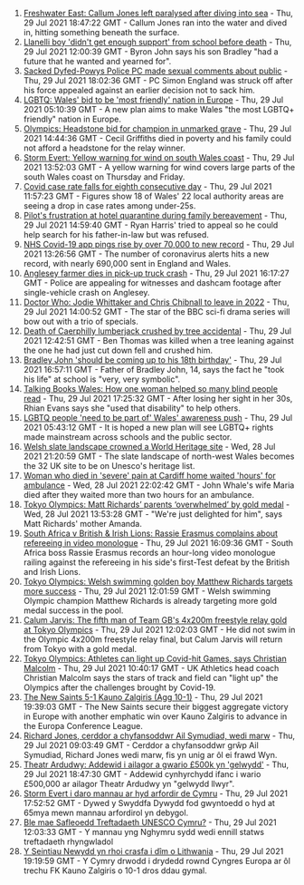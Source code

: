 1. [Freshwater East: Callum Jones left paralysed after diving into sea](https://www.bbc.co.uk/news/uk-wales-58009262) - Thu, 29 Jul 2021 18:47:22 GMT - Callum Jones ran into the water and dived in, hitting something beneath the surface.
2. [Llanelli boy 'didn't get enough support' from school before death](https://www.bbc.co.uk/news/uk-wales-58011859) - Thu, 29 Jul 2021 12:00:39 GMT - Byron John says his son Bradley "had a future that he wanted and yearned for".
3. [Sacked Dyfed-Powys Police PC made sexual comments about public](https://www.bbc.co.uk/news/uk-wales-58018185) - Thu, 29 Jul 2021 18:02:36 GMT - PC Simon England was struck off after his force appealed against an earlier decision not to sack him.
4. [LGBTQ: Wales' bid to be 'most friendly' nation in Europe](https://www.bbc.co.uk/news/uk-wales-57986732) - Thu, 29 Jul 2021 05:10:39 GMT - A new plan aims to make Wales "the most LGBTQ+ friendly" nation in Europe.
5. [Olympics: Headstone bid for champion in unmarked grave](https://www.bbc.co.uk/news/uk-wales-58008948) - Thu, 29 Jul 2021 14:44:36 GMT - Cecil Griffiths died in poverty and his family could not afford a headstone for the relay winner.
6. [Storm Evert: Yellow warning for wind on south Wales coast](https://www.bbc.co.uk/news/uk-wales-58011880) - Thu, 29 Jul 2021 13:52:03 GMT - A yellow warning for wind covers large parts of the south Wales coast on Thursday and Friday.
7. [Covid case rate falls for eighth consecutive day](https://www.bbc.co.uk/news/uk-wales-58009193) - Thu, 29 Jul 2021 11:57:23 GMT - Figures show 18 of Wales' 22 local authority areas are seeing a drop in case rates among under-25s.
8. [Pilot's frustration at hotel quarantine during family bereavement](https://www.bbc.co.uk/news/uk-england-58011922) - Thu, 29 Jul 2021 14:59:40 GMT - Ryan Harris' tried to appeal so he could help search for his father-in-law but was refused.
9. [NHS Covid-19 app pings rise by over 70,000 to new record](https://www.bbc.co.uk/news/technology-57970603) - Thu, 29 Jul 2021 13:26:56 GMT - The number of coronavirus alerts hits a new record, with nearly 690,000 sent in England and Wales.
10. [Anglesey farmer dies in pick-up truck crash](https://www.bbc.co.uk/news/uk-wales-58011879) - Thu, 29 Jul 2021 16:17:27 GMT - Police are appealing for witnesses and dashcam footage after single-vehicle crash on Anglesey.
11. [Doctor Who: Jodie Whittaker and Chris Chibnall to leave in 2022](https://www.bbc.co.uk/news/entertainment-arts-57940451) - Thu, 29 Jul 2021 14:00:52 GMT - The star of the BBC sci-fi drama series will bow out with a trio of specials.
12. [Death of Caerphilly lumberjack crushed by tree accidental](https://www.bbc.co.uk/news/uk-wales-58009263) - Thu, 29 Jul 2021 12:42:51 GMT - Ben Thomas was killed when a tree leaning against the one he had just cut down fell and crushed him.
13. [Bradley John 'should be coming up to his 18th birthday'](https://www.bbc.co.uk/news/uk-wales-58019640) - Thu, 29 Jul 2021 16:57:11 GMT - Father of Bradley John, 14, says the fact he "took his life" at school is "very, very symbolic".
14. [Talking Books Wales: How one woman helped so many blind people read](https://www.bbc.co.uk/news/uk-wales-58018316) - Thu, 29 Jul 2021 17:25:32 GMT - After losing her sight in her 30s, Rhian Evans says she "used that disability" to help others.
15. [LGBTQ people 'need to be part of' Wales' awareness push](https://www.bbc.co.uk/news/uk-wales-58001743) - Thu, 29 Jul 2021 05:43:12 GMT - It is hoped a new plan will see LGBTQ+ rights made mainstream across schools and the public sector.
16. [Welsh slate landscape crowned a World Heritage site](https://www.bbc.co.uk/news/uk-wales-58007018) - Wed, 28 Jul 2021 21:20:59 GMT - The slate landscape of north-west Wales becomes the 32 UK site to be on Unesco's heritage list.
17. [Woman who died in 'severe' pain at Cardiff home waited 'hours' for ambulance](https://www.bbc.co.uk/news/uk-wales-58006259) - Wed, 28 Jul 2021 22:02:42 GMT - John Whale's wife Maria died after they waited more than two hours for an ambulance.
18. [Tokyo Olympics: Matt Richards’ parents ‘overwhelmed’ by gold medal](https://www.bbc.co.uk/news/uk-wales-57999903) - Wed, 28 Jul 2021 13:53:28 GMT - "We're just delighted for him", says Matt Richards' mother Amanda.
19. [South Africa v British & Irish Lions: Rassie Erasmus complains about refereeing in video monologue](https://www.bbc.co.uk/sport/rugby-union/58012090) - Thu, 29 Jul 2021 16:09:36 GMT - South Africa boss Rassie Erasmus records an hour-long video monologue railing against the refereeing in his side's first-Test defeat by the British and Irish Lions.
20. [Tokyo Olympics: Welsh swimming golden boy Matthew Richards targets more success](https://www.bbc.co.uk/sport/av/olympics/58011008) - Thu, 29 Jul 2021 12:01:59 GMT - Welsh swimming Olympic champion Matthew Richards is already targeting more gold medal success in the pool.
21. [Calum Jarvis: The fifth man of Team GB's 4x200m freestyle relay gold at Tokyo Olympics](https://www.bbc.co.uk/sport/olympics/58012510) - Thu, 29 Jul 2021 12:02:03 GMT - He did not swim in the Olympic 4x200m freestyle relay final, but Calum Jarvis will return from Tokyo with a gold medal.
22. [Tokyo Olympics: Athletes can light up Covid-hit Games, says Christian Malcolm](https://www.bbc.co.uk/sport/olympics/57983062) - Thu, 29 Jul 2021 10:40:17 GMT - UK Athletics head coach Christian Malcolm says the stars of track and field can "light up" the Olympics after the challenges brought by Covid-19.
23. [The New Saints 5-1 Kauno Zalgiris (Agg 10-1)](https://www.bbc.co.uk/sport/football/57988539) - Thu, 29 Jul 2021 19:39:03 GMT - The New Saints secure their biggest aggregate victory in Europe with another emphatic win over Kauno Zalgiris to advance in the Europa Conference League.
24. [Richard Jones, cerddor a chyfansoddwr Ail Symudiad, wedi marw](https://www.bbc.co.uk/newyddion/58005359) - Thu, 29 Jul 2021 09:03:49 GMT - Cerddor a chyfansoddwr grŵp Ail Symudiad, Richard Jones wedi marw, fis yn unig ar ôl ei frawd Wyn.
25. [Theatr Ardudwy: Addewid i ailagor a gwario £500k yn 'gelwydd'](https://www.bbc.co.uk/newyddion/58003945) - Thu, 29 Jul 2021 18:47:30 GMT - Addewid cynhyrchydd ifanc i wario £500,000 ar ailagor Theatr Ardudwy yn "gelwydd llwyr".
26. [Storm Evert i daro mannau ar hyd arfordir de Cymru](https://www.bbc.co.uk/newyddion/58003946) - Thu, 29 Jul 2021 17:52:52 GMT - Dywed y Swyddfa Dywydd fod gwyntoedd o hyd at 65mya mewn mannau arfordirol yn debygol.
27. [Ble mae Safleoedd Treftadaeth UNESCO Cymru?](https://www.bbc.co.uk/newyddion/58011709) - Thu, 29 Jul 2021 12:03:33 GMT - Y mannau yng Nghymru sydd wedi ennill statws treftadaeth rhyngwladol
28. [Y Seintiau Newydd yn rhoi crasfa i dîm o Lithwania](https://www.bbc.co.uk/newyddion/58003948) - Thu, 29 Jul 2021 19:19:59 GMT - Y Cymry drwodd i drydedd rownd Cyngres Europa ar ôl trechu FK Kauno Zalgiris o 10-1 dros ddau gymal.
